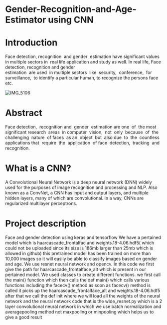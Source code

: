 # Gender-Recognition-and-Age-Estimator using CNN

# Introduction‭ ‭ ‬‬
Face  detection,  recognition ‭ ‬and  gender ‭ ‬estimation have  significant  values  in  multiple  sectors  in ‭ ‬real  life application and study as well. In real life, Face detection, recognition  and gender  
estimation ‭ ‬are  used ‭ ‬in  multiple 
sectors ‭ ‬like ‭ ‬security, ‭ ‬conference, ‭ ‬for ‭ ‬surveillance, ‭ ‬to identify a particular human, to recognize the persons face 
etc. 

![IMG_5106](https://user-images.githubusercontent.com/67309506/114904566-ab005580-9e20-11eb-97b9-11efcd280b9a.jpg)


# Abstract
Face detection, ‭ ‬recognition and ‭ ‬gender ‭ ‬estimation are one ‭ ‬of ‭ ‬the ‬
most ‭ ‬significant research ‭ ‬areas ‭ ‬in  computer ‭ ‬vision, ‭ ‬not ‭ ‬only ‭ ‬because ‭ ‬of ‭ ‬the challenging ‭ ‬nature ‭ ‬of  faces ‭ ‬as  an ‭ ‬object ‭ ‬but ‭ ‬also  due ‭ ‬to ‭ ‬the ‭ ‬countless 
applications  that ‭ ‬require ‭ ‬the ‭ ‬application ‭ ‬of ‭ ‬face ‭ ‬detection, ‭ ‬tracking ‭ ‬and 
recognition.

# What is a CNN?
A Convolutional Neural Network is a deep neural network (DNN) widely used for the purposes of image recognition and processing and NLP. Also known as a ConvNet, a CNN has input and output layers, and multiple hidden layers, many of which are convolutional. In a way, CNNs are regularized multilayer perceptrons.


# Project description 
Face and gender detection using keras and tensorflow
We have a pertained model which is haarcascade_frontalfac and weights.18-4.06.hdf5( which could not be uploaded since its size is 186mb larger than 25mb which is allowed in github) this pretrained model has been trained on more than 10,000 images so it will easily be able to classify images based on gender and age. 
We use resnet neural network and opencv.
In this code we first give the path for haarcascade_frontalface_alt which is present in our pertained model.
We used classes to create different functions.
we first call the main() function  which then calls the def main() which calls various functions including the facecv() method as soon as facecv() method is called it picks up the haarcascade_frontalface_alt and weights.18-4.06.hdf5
after that we call the def init where we will load all the weights of the neural network and the neural network code that is the wide_resnet.py which is a 2 layer convolutional neural network in which we use batch normalization and averagepooling method not maxpooling or minpooling
which helps us to give a good result
